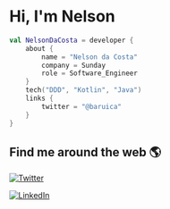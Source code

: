 # Hi, I'm Nelson

```kotlin
val NelsonDaCosta = developer {
    about {
        name = "Nelson da Costa"
        company = Sunday
        role = Software_Engineer
    }
    tech("DDD", "Kotlin", "Java")
    links {
        twitter = "@baruica"
    }
}
```

## Find me around the web 🌎

<a href="https://twitter.com/baruica"><img src="https://img.shields.io/twitter/follow/baruica?label=Twitter&style=social" alt="Twitter"></a>

<a href="https://www.linkedin.com/in/nelson-da-costa-1a411b53"><img src="https://img.shields.io/badge/LinkedIn--_.svg?style=social&logo=linkedin" alt="LinkedIn"></a>
